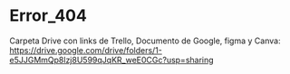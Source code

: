 # Error_404

Carpeta Drive con links de Trello, Documento de Google, figma y Canva:
    https://drive.google.com/drive/folders/1-e5JJGMmQp8lzj8U599qJqKR_weE0CGc?usp=sharing

